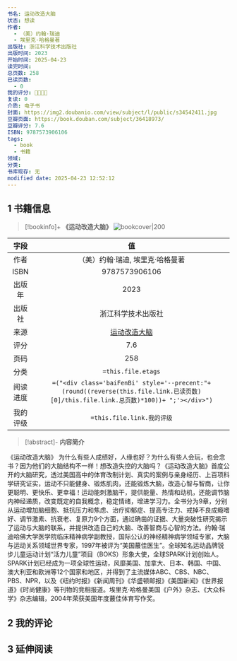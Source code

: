 ```yaml
---
书名: 运动改造大脑
状态: 想读
作者:
  - （美）约翰·瑞迪
  - 埃里克·哈格曼著
出版社: 浙江科学技术出版社
出版时间: 2023
开始时间: 2025-04-23
读完时间: 
总页数: 258
已读页数:
  - 0
我的评分: 🌟🌟🌟🌟
复读: 0
介质: 电子书
封面: https://img2.doubanio.com/view/subject/l/public/s34542411.jpg
豆瓣页面: https://book.douban.com/subject/36418973/
豆瓣评分: 7.6
ISBN: 9787573906106
tags:
  - book
  - 书籍
领域: 
分类: 
书库现存: 无
modified date: 2025-04-23 12:52:12
---
```

## 1 书籍信息

> [!bookinfo]+ **《运动改造大脑》**
> ![bookcover|200](https://img2.doubanio.com/view/subject/l/public/s34542411.jpg)
>
|  字段  |                                                               值                                                                |
| :--: | :----------------------------------------------------------------------------------------------------------------------------: |
|  作者  |  （美）约翰·瑞迪, 埃里克·哈格曼著                                                           |
| ISBN |                                                            9787573906106                                                            |
| 出版年  |                                                       2023                                                        |
| 出版社  |                                                         浙江科学技术出版社                                                          |
|  来源  |                                                      [运动改造大脑](https://book.douban.com/subject/36418973/)                                                      |
|  评分  |                                                           7.6                                                            |
|  页码  |                                                         258                                                          |
|  分类  |                                                       `=this.file.etags`                                                       |
| 阅读进度 | `=("<div class='baiFenBi' style='--precent:"+ (round((reverse(this.file.link.已读页数)[0]/this.file.link.总页数)*100))+ ";'></div>")` |
| 我的评级 |                                                     `=this.file.link.我的评级`                                                     |

> [!abstract]- **内容简介**
>
《运动改造大脑》
为什么有些人成绩好，人缘也好？为什么有些人会玩，也会念书？因为他们的大脑结构不一样！想改造失控的大脑吗？《运动改造大脑》首度公开的大脑研究，透过美国高中的体育改制计划、真实的案例与亲身经历、上百项科学研究证实，运动不只能健身、锻炼肌肉，还能锻炼大脑，改造心智与智商，让你更聪明、更快乐、更幸福！运动能刺激脑干，提供能量、热情和动机，还能调节脑内神经递质，改变既定的自我概念，稳定情绪，增进学习力。全书分为9章，分别从运动增加脑细胞、抵抗压力和焦虑、治疗抑郁症、提高专注力、戒掉不良成瘾嗜好、调节激素、抗衰老、复原力9个方面，通过确凿的证据、大量突破性研究揭示了运动与大脑的联系，并提供改造自己的大脑、改善智商与心智的方法。约翰·瑞迪哈佛大学医学院临床精神病学副教授，国际公认的神经精神病学领域专家，大脑与运动关系领域世界专家，1997年被评为“美国蕞佳医生”。全球知名运动品牌锐步儿童运动计划“活力儿童”项目（BOKS）形象大使，全球SPARK计划创始人。SPARK计划已经成为一项全球性运动，风靡美国、加拿大、日本、韩国、中国、澳大利亚和欧洲等12个国家和地区，并得到了主流媒体ABC、CBS、NBC、PBS、NPR，以及《纽约时报》《新闻周刊》《华盛顿邮报》《美国新闻》《世界报道》《时尚健康》等刊物的竞相报道。埃里克·哈格曼美国《户外》杂志、《大众科学》杂志编辑，2004年荣获美国年度蕞佳体育写作奖。


## 2 我的评论

## 3 延伸阅读

